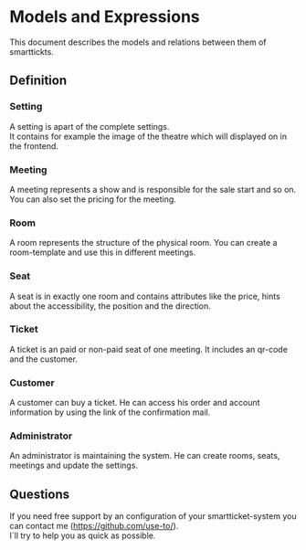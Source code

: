 # Models and Expressions
This document describes the models and relations between them of smarttickts.  

## Definition

### Setting
A setting is apart of the complete settings.  
It contains for example the image of the theatre which will displayed on in the frontend.

### Meeting
A meeting represents a show and is responsible for the sale start and so on.
You can also set the pricing for the meeting.

### Room
A room represents the structure of the physical room.
You can create a room-template and use this in different meetings.

### Seat
A seat is in exactly one room and contains attributes like the price, hints about the accessibility, 
the position and the direction.
 

### Ticket
A ticket is an paid or non-paid seat of one meeting.
It includes an qr-code and the customer.

### Customer
A customer can buy a ticket. He can access his order and account information by using the link of the 
confirmation mail.

### Administrator
An administrator is maintaining the system. He can create rooms, seats, meetings and update the settings.

## Questions
If you need free support by an configuration of your smartticket-system you can contact me (https://github.com/use-to/).  
I`ll try to help you as quick as possible.